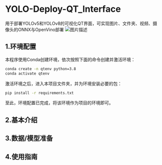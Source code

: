 # YOLO-Deploy-QT_Interface
用于部署YOLOv5和YOLOv8的可视化QT界面，可实现图片、文件夹、视频、摄像头的ONNX与OpenVino部署
![图片描述](assets/Demo.gif)

## 1.环境配置
本程序使用Conda创建环境，依次按照下面的命令创建并激活环境：
```bash
conda create -n qtenv python=3.8
conda activate qtenv
```
激活环境之后，进入本项目文件夹，并为环境安装必要的包：
```bash
pip install -r requirements.txt
```
至此，环境配置已完成，将该环境作为项目的环境即可。
## 2.基本介绍

## 3.数据/模型准备


## 4.使用指南

